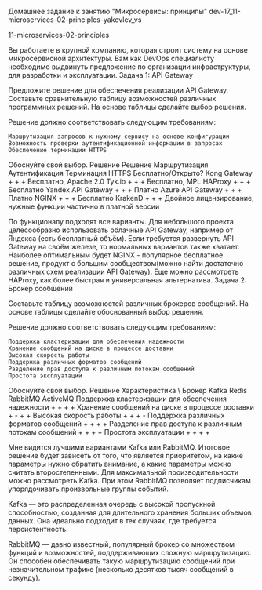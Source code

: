 Домашнее задание к занятию "Микросервисы: принципы" dev-17_11-microservices-02-principles-yakovlev_vs

11-microservices-02-principles

Вы работаете в крупной компанию, которая строит систему на основе микросервисной архитектуры. Вам как DevOps специалисту необходимо выдвинуть предложение по организации инфраструктуры, для разработки и эксплуатации.
Задача 1: API Gateway

Предложите решение для обеспечения реализации API Gateway. Составьте сравнительную таблицу возможностей различных программных решений. На основе таблицы сделайте выбор решения.

Решение должно соответствовать следующим требованиям:

    Маршрутизация запросов к нужному сервису на основе конфигурации
    Возможность проверки аутентификационной информации в запросах
    Обеспечение терминации HTTPS

Обоснуйте свой выбор.
Решение
Решение 	Маршрутизация 	Аутентификация 	Терминация HTTPS 	Бесплатно/Открыто?
Kong Gateway 	+ 	+ 	+ 	Бесплатно, Apache 2.0
Tyk.io 	+ 	+ 	+ 	Бесплатно, MPL
HAProxy 	+ 	+ 	+ 	Бесплатно
Yandex API Gateway 	+ 	+ 	+ 	Платно
Azure API Gateway 	+ 	+ 	+ 	Платно
NGINX 	+ 	+ 	+ 	Бесплатно
KrakenD 	+ 	+ 	+ 	Двойное лицензирование, нужные функции частично в платной версии

По функционалу подходят все варианты. Для небольшого проекта целесообразно использовать облачные API Gateway, например от Яндекса (есть бесплатный объём). Если требуется развернуть API Gateway на своём железе, то нормальных вариантов также хватает. Наиболее оптимальным будет NGINX - популярное бесплатное решение, продукт с большим сообществом(можно найти достаточно различных схем реализации API Gateway). Еще можно рассмотреть HAProxy, как более быстрая и универсальная альтернатива.
Задача 2: Брокер сообщений

Составьте таблицу возможностей различных брокеров сообщений. На основе таблицы сделайте обоснованный выбор решения.

Решение должно соответствовать следующим требованиям:

    Поддержка кластеризации для обеспечения надежности
    Хранение сообщений на диске в процессе доставки
    Высокая скорость работы
    Поддержка различных форматов сообщений
    Разделение прав доступа к различным потокам сообщений
    Простота эксплуатации

Обоснуйте свой выбор.
Решение
Характеристика \ Брокер 	Kafka 	Redis 	RabbitMQ 	ActiveMQ
Поддержка кластеризации для обеспечения надежности 	+ 	+ 	+ 	+
Хранение сообщений на диске в процессе доставки 	+ 	- 	+ 	+
Высокая скорость работы 	+ 	+ 	+ 	-
Поддержка различных форматов сообщений 	+ 	+ 	+ 	+
Разделение прав доступа к различным потокам сообщений 	+ 	+ 	+ 	+
Простота эксплуатации 	+ 	+ 	+ 	+

Мне видится лучшими вариантами Kafka или RabbitMQ. Итоговое решение будет зависеть от того, что является приоритетом, на какие параметры нужно обратить внимание, а какие параметры можно считать второстепенными. Для максимальной производительности можно рассмотреть Kafka. При этом RabbitMQ позволяет подписчикам упорядочивать произвольные группы событий.

Kafka — это распределенная очередь с высокой пропускной способностью, созданная для длительного хранения больших объемов данных. Она идеально подходит в тех случаях, где требуется персистентность.

RabbitMQ — давно известный, популярный брокер со множеством функций и возможностей, поддерживающих сложную маршрутизацию. Он способен обеспечивать такую маршрутизацию сообщений при незначительном трафике (несколько десятков тысяч сообщений в секунду).
